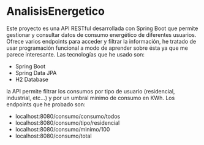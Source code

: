 # AnalisisEnergetico

Este proyecto es una API RESTful desarrollada con Spring Boot que permite gestionar y consultar datos de consumo energético de diferentes usuarios. Ofrece varios endpoints para acceder y filtrar la información, he tratado de usar programación funcional a modo de aprender sobre ésta ya que me parece interesante. Las tecnologías que he usado son:

- Spring Boot
- Spring Data JPA
- H2 Database 

la API permite filtrar los consumos por tipo de usuario (residencial, industrial, etc...) y por un umbral minimo de consumo en KWh.
Los endpoints que he probado son:
- localhost:8080/consumo/consumo/todos
- localhost:8080/consumo/tipo/residencial
- localhost:8080/consumo/minimo/100
- localhost:8080/consumo/total

  
